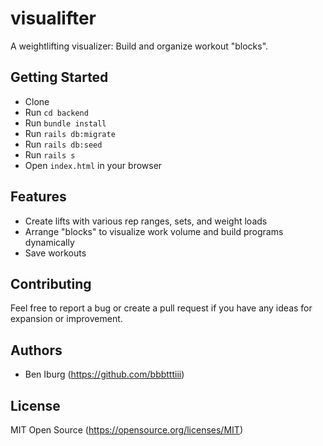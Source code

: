 # visualifter
A weightlifting visualizer: Build and organize workout "blocks".

## Getting Started

- Clone
- Run `cd backend`
- Run `bundle install`
- Run `rails db:migrate`
- Run `rails db:seed`
- Run `rails s`
- Open `index.html` in your browser

## Features

- Create lifts with various rep ranges, sets, and weight loads
- Arrange "blocks" to visualize work volume and build programs dynamically
- Save workouts

## Contributing

Feel free to report a bug or create a pull request if you have any ideas for expansion or improvement.

## Authors

- Ben Iburg (https://github.com/bbbtttiii)

## License

MIT Open Source (https://opensource.org/licenses/MIT)